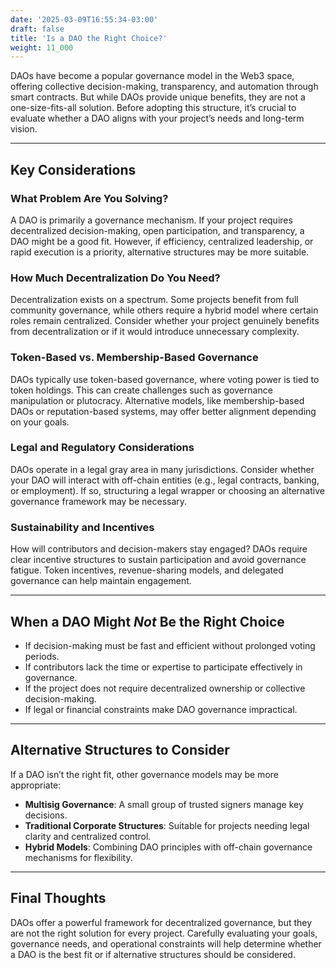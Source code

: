 ```yaml
---
date: '2025-03-09T16:55:34-03:00'
draft: false
title: 'Is a DAO the Right Choice?'
weight: 11_000
---
```


DAOs have become a popular governance model in the Web3 space, offering collective decision-making, transparency, and automation through smart contracts. But while DAOs provide unique benefits, they are not a one-size-fits-all solution. Before adopting this structure, it’s crucial to evaluate whether a DAO aligns with your project’s needs and long-term vision.  

---

## Key Considerations  

### **What Problem Are You Solving?**  
A DAO is primarily a governance mechanism. If your project requires decentralized decision-making, open participation, and transparency, a DAO might be a good fit. However, if efficiency, centralized leadership, or rapid execution is a priority, alternative structures may be more suitable.  

### **How Much Decentralization Do You Need?**  
Decentralization exists on a spectrum. Some projects benefit from full community governance, while others require a hybrid model where certain roles remain centralized. Consider whether your project genuinely benefits from decentralization or if it would introduce unnecessary complexity.  

### **Token-Based vs. Membership-Based Governance**  
DAOs typically use token-based governance, where voting power is tied to token holdings. This can create challenges such as governance manipulation or plutocracy. Alternative models, like membership-based DAOs or reputation-based systems, may offer better alignment depending on your goals.  

### **Legal and Regulatory Considerations**  
DAOs operate in a legal gray area in many jurisdictions. Consider whether your DAO will interact with off-chain entities (e.g., legal contracts, banking, or employment). If so, structuring a legal wrapper or choosing an alternative governance framework may be necessary.  

### **Sustainability and Incentives**  
How will contributors and decision-makers stay engaged? DAOs require clear incentive structures to sustain participation and avoid governance fatigue. Token incentives, revenue-sharing models, and delegated governance can help maintain engagement.  

---

## When a DAO Might *Not* Be the Right Choice  
- If decision-making must be fast and efficient without prolonged voting periods.  
- If contributors lack the time or expertise to participate effectively in governance.  
- If the project does not require decentralized ownership or collective decision-making.  
- If legal or financial constraints make DAO governance impractical.  

---

## Alternative Structures to Consider  
If a DAO isn’t the right fit, other governance models may be more appropriate:  
- **Multisig Governance**: A small group of trusted signers manage key decisions.  
- **Traditional Corporate Structures**: Suitable for projects needing legal clarity and centralized control.  
- **Hybrid Models**: Combining DAO principles with off-chain governance mechanisms for flexibility.  

---

## Final Thoughts  
DAOs offer a powerful framework for decentralized governance, but they are not the right solution for every project. Carefully evaluating your goals, governance needs, and operational constraints will help determine whether a DAO is the best fit or if alternative structures should be considered.  

